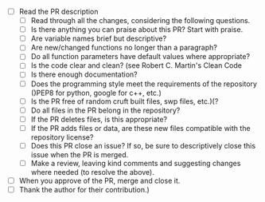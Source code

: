 - [ ] Read the PR description
    - [ ] Read through all the changes, considering the following questions.
    - [ ] Is there anything you can praise about this PR? Start with praise.
    - [ ] Are variable names brief but descriptive?
    - [ ] Are new/changed functions no longer than a paragraph?
    - [ ] Do all function parameters have default values where appropriate?
    - [ ] Is the code clear and clean? (see Robert C. Martin's Clean Code
    - [ ] Is there enough documentation?
    - [ ] Does the programming style meet the requirements of the repository ()PEP8 for python, google for c++, etc.)
    - [ ] Is the PR free of random cruft built files, swp files, etc.)(?
    - [ ] Do all files in the PR belong in the repository?
    - [ ] If the PR deletes files, is this appropriate?
    - [ ] If the PR adds files or data, are these new files compatible with the repository license?
    - [ ] Does this PR close an issue? If so, be sure to descriptively close this issue when the PR is merged.
    - [ ] Make a review, leaving kind comments and suggesting changes where needed (to resolve the above).
- [ ] When you approve of the PR, merge and close it.
- [ ] Thank the author for their contribution.)
